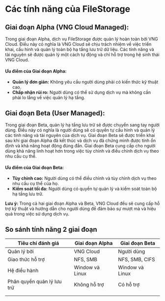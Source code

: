 # Các tính năng của FileStorage

## **Giai đoạn Alpha (VNG Cloud Managed):**

Trong giai đoạn Alpha, dịch vụ FileStorage được quản lý hoàn toàn bởi VNG Cloud. Điều này có nghĩa là VNG Cloud sẽ chịu trách nhiệm về việc triển khai, cấu hình và quản lý toàn bộ hạ tầng lưu trữ dữ liệu. Các tính năng và tài nguyên sẽ được quản lý một cách tự động và chỉ hỗ trợ trong hệ sinh thái VNG Cloud.

#### **Ưu điểm của Giai đoạn Alpha:**

* **Quản lý đơn giản:** Không yêu cầu người dùng phải có kiến thức kỹ thuật cao.
* **Chấp nhận rủi ro:** Người dùng có thể sử dụng dịch vụ mà không cần phải lo lắng về việc quản lý hạ tầng.

## **Giai đoạn Beta (User Managed):**

Trong giai đoạn Beta, quản lý hạ tầng lưu trữ sẽ được chuyển sang tay người dùng. Điều này có nghĩa là người dùng sẽ có quyền tự cấu hình và quản lý các tính năng và tài nguyên của dịch vụ. Giai đoạn Beta sẽ được triển khai sau khi giai đoạn Alpha đã kết thúc và dịch vụ đã chứng minh được tính ổn định và khả năng hoạt động đúng đắn. Giai đoạn Beta cung cấp cho người dùng khả năng linh hoạt hơn trong việc tùy chỉnh và điều chỉnh dịch vụ theo nhu cầu cụ thể.

#### **Ưu điểm của Giai đoạn Beta:**

* **Tùy chỉnh cao:** Người dùng có thể điều chỉnh và tùy chỉnh dịch vụ theo nhu cầu cụ thể của họ.
* **Kiểm soát tối đa:** Người dùng có quyền tự quản lý và kiểm soát toàn bộ hạ tầng lưu trữ.

**Lưu ý:** Trong cả hai giai đoạn Alpha và Beta, VNG Cloud đều sẽ cung cấp hỗ trợ kỹ thuật và hướng dẫn cho người dùng để đảm bảo sự mượt mà và hiệu quả trong việc sử dụng dịch vụ.

## So sánh tính năng 2 giai đoạn



| Tiêu chí đánh giá          | Giai đoạn Alpha | Giai đoạn Beta  |
| -------------------------- | --------------- | --------------- |
| Quản lý bởi                | VNG Cloud       | Người dùng      |
| Giao thức hỗ trợ           | NFS, SMB        | NFS, SMB, CIFS  |
| Hệ điều hành               | Window và Linux | Window và Linux |
| Phân quyền quản lý lưu trữ | Không hỗ trợ    | Có hỗ trợ       |
|                            |                 |                 |
|                            |                 |                 |
